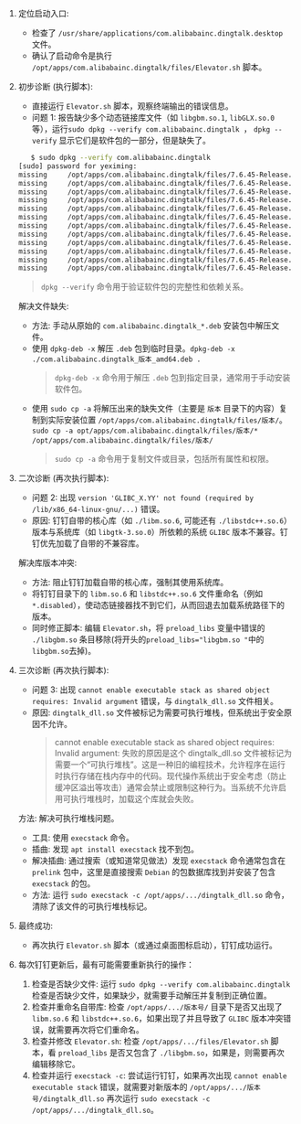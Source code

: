 1. 定位启动入口:

   - 检查了 `/usr/share/applications/com.alibabainc.dingtalk.desktop` 文件。
   - 确认了启动命令是执行 `/opt/apps/com.alibabainc.dingtalk/files/Elevator.sh` 脚本。

2. 初步诊断 (执行脚本):

   - 直接运行 `Elevator.sh` 脚本，观察终端输出的错误信息。
   - 问题 1: 报告缺少多个动态链接库文件（如 `libgbm.so.1`, `libGLX.so.0` 等），运行`sudo dpkg --verify com.alibabainc.dingtalk `， `dpkg --verify` 显示它们是软件包的一部分，但是缺失了。

   ```sh
      $ sudo dpkg --verify com.alibabainc.dingtalk
   [sudo] password for yeximing:
   missing     /opt/apps/com.alibabainc.dingtalk/files/7.6.45-Release.5041701/libGLX.so.0.0.0
   missing     /opt/apps/com.alibabainc.dingtalk/files/7.6.45-Release.5041701/libGLdispatch.so.0.0.0
   missing     /opt/apps/com.alibabainc.dingtalk/files/7.6.45-Release.5041701/libgbm.so.1.0.0
   missing     /opt/apps/com.alibabainc.dingtalk/files/7.6.45-Release.5041701/libm.so.6
   missing     /opt/apps/com.alibabainc.dingtalk/files/7.6.45-Release.5041701/libstdc++.so.6
   missing     /opt/apps/com.alibabainc.dingtalk/files/7.6.45-Release.5041701/libstdc++.so.6.0.25
   missing     /opt/apps/com.alibabainc.dingtalk/files/7.6.45-Release.5041701/libGLX.so
   missing     /opt/apps/com.alibabainc.dingtalk/files/7.6.45-Release.5041701/libGLX.so.0
   missing     /opt/apps/com.alibabainc.dingtalk/files/7.6.45-Release.5041701/libGLdispatch.so
   missing     /opt/apps/com.alibabainc.dingtalk/files/7.6.45-Release.5041701/libGLdispatch.so.0
   missing     /opt/apps/com.alibabainc.dingtalk/files/7.6.45-Release.5041701/libgbm.so
   missing     /opt/apps/com.alibabainc.dingtalk/files/7.6.45-Release.5041701/libgbm.so.1
   ```

   > `dpkg --verify` 命令用于验证软件包的完整性和依赖关系。

   解决文件缺失:

   - 方法: 手动从原始的 `com.alibabainc.dingtalk_*.deb` 安装包中解压文件。
   - 使用 `dpkg-deb -x` 解压 `.deb` 包到临时目录。`dpkg-deb -x ./com.alibabainc.dingtalk_版本_amd64.deb .`
     > `dpkg-deb -x` 命令用于解压 `.deb` 包到指定目录，通常用于手动安装软件包。
   - 使用 `sudo cp -a` 将解压出来的缺失文件（主要是 `版本` 目录下的内容）复制到实际安装位置 `/opt/apps/com.alibabainc.dingtalk/files/版本/`。`sudo cp -a opt/apps/com.alibabainc.dingtalk/files/版本/* /opt/apps/com.alibabainc.dingtalk/files/版本/`
     > `sudo cp -a` 命令用于复制文件或目录，包括所有属性和权限。

3. 二次诊断 (再次执行脚本):

   - 问题 2: 出现 `version 'GLIBC_X.YY' not found (required by /lib/x86_64-linux-gnu/...)` 错误。
   - 原因: 钉钉自带的核心库（如 `./libm.so.6`, 可能还有 `./libstdc++.so.6`）版本与系统库（如 `libgtk-3.so.0`）所依赖的系统 `GLIBC` 版本不兼容。钉钉优先加载了自带的不兼容库。

   解决库版本冲突:

   - 方法: 阻止钉钉加载自带的核心库，强制其使用系统库。
   - 将钉钉目录下的 `libm.so.6` 和 `libstdc++.so.6` 文件重命名（例如 `*.disabled`），使动态链接器找不到它们，从而回退去加载系统路径下的版本。
   - 同时修正脚本: 编辑 `Elevator.sh`，将 `preload_libs` 变量中错误的 `./libgbm.so` 条目移除(将开头的`preload_libs="libgbm.so "`中的`libgbm.so`去掉)。

4. 三次诊断 (再次执行脚本):

   - 问题 3: 出现 `cannot enable executable stack as shared object requires: Invalid argument` 错误，与 `dingtalk_dll.so` 文件相关。
   - 原因: `dingtalk_dll.so` 文件被标记为需要可执行堆栈，但系统出于安全原因不允许。
     > cannot enable executable stack as shared object requires: Invalid argument: 失败的原因是这个 dingtalk_dll.so 文件被标记为需要一个“可执行堆栈”。这是一种旧的编程技术，允许程序在运行时执行存储在栈内存中的代码。现代操作系统出于安全考虑（防止缓冲区溢出等攻击）通常会禁止或限制这种行为。当系统不允许启用可执行堆栈时，加载这个库就会失败。

   方法: 解决可执行堆栈问题。

   - 工具: 使用 `execstack` 命令。
   - 插曲: 发现 `apt install execstack` 找不到包。
   - 解决插曲: 通过搜索（或知道常见做法）发现 `execstack` 命令通常包含在 `prelink` 包中，这里是直接搜索 `Debian` 的包数据库找到并安装了包含 `execstack` 的包。
   - 方法: 运行 `sudo execstack -c /opt/apps/.../dingtalk_dll.so` 命令，清除了该文件的可执行堆栈标记。

5. 最终成功:

   - 再次执行 `Elevator.sh` 脚本（或通过桌面图标启动），钉钉成功运行。

6. 每次钉钉更新后，最有可能需要重新执行的操作：

   1. 检查是否缺少文件: 运行 `sudo dpkg --verify com.alibabainc.dingtalk` 检查是否缺少文件，如果缺少，就需要手动解压并复制到正确位置。
   2. 检查并重命名自带库: 检查 `/opt/apps/.../版本号/` 目录下是否又出现了 `libm.so.6` 和 `libstdc++.so.6`，如果出现了并且导致了 `GLIBC` 版本冲突错误，就需要再次将它们重命名。
   3. 检查并修改 `Elevator.sh`: 检查 `/opt/apps/.../files/Elevator.sh` 脚本，看 `preload_libs` 是否又包含了 `./libgbm.so`，如果是，则需要再次编辑移除它。
   4. 检查并运行 `execstack -c`: 尝试运行钉钉，如果再次出现 `cannot enable executable stack` 错误，就需要对新版本的 `/opt/apps/.../版本号/dingtalk_dll.so` 再次运行 `sudo execstack -c /opt/apps/.../dingtalk_dll.so`。

